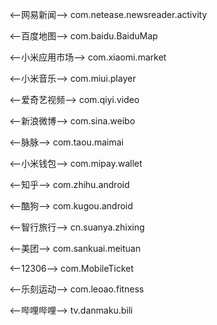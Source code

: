 <--网易新闻-->
com.netease.newsreader.activity

<--百度地图-->
com.baidu.BaiduMap

<--小米应用市场-->
com.xiaomi.market

<--小米音乐-->
com.miui.player

<--爱奇艺视频-->
com.qiyi.video

<--新浪微博-->
com.sina.weibo

<--脉脉-->
com.taou.maimai

<--小米钱包-->
com.mipay.wallet

<--知乎-->
com.zhihu.android

<--酷狗-->
com.kugou.android

<--智行旅行-->
cn.suanya.zhixing

<--美团-->
com.sankuai.meituan

<--12306-->
com.MobileTicket

<--乐刻运动-->
com.leoao.fitness

<--哔哩哔哩-->
tv.danmaku.bili